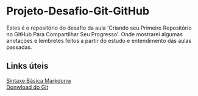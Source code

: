 # Projeto-Desafio-Git-GitHub
Estes é o repositório do desafio da aula 'Criando seu Primeiro Repositório no GitHub Para Compartilhar Seu Progresso'.
Onde mostrarei algumas anotações e lembretes feitos a partir do estudo e entendimento das aulas passadas.

## Links úteis
[Sintaxe Básica Markdonw](https://www.markdownguide.org/basic-syntax/)
<br>
[Donwload do Git](https://git-scm.com/downloads)
